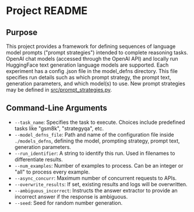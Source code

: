 # Project README

## Purpose
This project provides a framework for defining sequences of language model prompts ("prompt strategies") intended to complete reasoning tasks. 
OpenAI chat models (accessed through the OpenAI API) and locally run HuggingFace text generation language models are supported. 
Each experiment has a config .json file in the model_defns directory. This file specifies run details such as which prompt strategy, the prompt text, generation parameters, and which model(s) to use.
New prompt strategies may be defined in [src/prompt_strategies.py](https://github.com/jim-dilkes/cot-rewriting/blob/main/src/prompt_strategies.py).

## Command-Line Arguments
- `--task_name`: Specifies the task to execute. Choices include predefined tasks like "gsm8k", "strategyqa", etc.
- `--model_defns_file`: Path and name of the configuration file inside `./models_defns`, defining the model, prompting strategy, prompt text, generation parameters.
- `--run_identifier`: A string to identify this run. Used in filenames to differentiate results.
- `--num_examples`: Number of examples to process. Can be an integer or "all" to process every example.
- `--async_concurr`: Maximum number of concurrent requests to APIs.
- `--overwrite_results`: If set, existing results and logs will be overwritten.
- `--ambiguous_incorrect`: Instructs the answer extractor to provide an incorrect answer if the response is ambiguous.
- `--seed`: Seed for random number generation.
